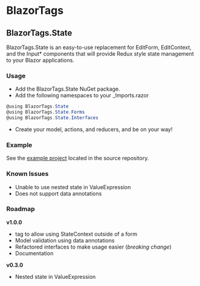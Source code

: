 # BlazorTags

## BlazorTags.State
BlazorTags.State is an easy-to-use replacement for EditForm, EditContext, and the Input* components that will provide Redux style state management to your Blazor applications. 

### Usage
- Add the BlazorTags.State NuGet package.
- Add the following namespaces to your _Imports.razor

```csharp
@using BlazorTags.State
@using BlazorTags.State.Forms
@using BlazorTags.State.Interfaces
```
- Create your model, actions, and reducers, and be on your way!

### Example
See the [example project](https://github.com/djhaley/BlazorTags/tree/main/samples/BlazorTags.Samples) located in the source repository.


### Known Issues
- Unable to use nested state in ValueExpression
- Does not support data annotations

### Roadmap
**v1.0.0**
- <State> tag to allow using StateContext outside of a form
- Model validation using data annotations
- Refactored interfaces to make usage easier (*breaking change*)
- Documentation

**v0.3.0**
- Nested state in ValueExpression

